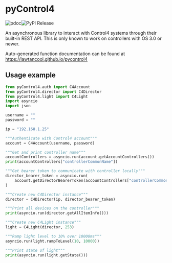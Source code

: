 # pyControl4
![pdoc](https://github.com/lawtancool/pyControl4/workflows/pdoc/badge.svg)![PyPI Release](https://github.com/lawtancool/pyControl4/workflows/PyPI%20Release/badge.svg)

An asynchronous library to interact with Control4 systems through their built-in REST API. This is only known to work on controllers with OS 3.0 or newer. 

Auto-generated function documentation can be found at <https://lawtancool.github.io/pycontrol4>

## Usage example
```python
from pyControl4.auth import C4Account
from pyControl4.director import C4Director
from pyControl4.light import C4Light
import asyncio
import json

username = ""
password = ""

ip = "192.168.1.25"

"""Authenticate with Control4 account"""
account = C4Account(username, password)

"""Get and print controller name"""
accountControllers = asyncio.run(account.getAccountControllers())
print(accountControllers["controllerCommonName"])

"""Get bearer token to communicate with controller locally"""
director_bearer_token = asyncio.run(
    account.getDirectorBearerToken(accountControllers["controllerCommonName"])
)

"""Create new C4Director instance"""
director = C4Director(ip, director_bearer_token)

"""Print all devices on the controller"""
print(asyncio.run(director.getAllItemInfo()))

"""Create new C4Light instance"""
light = C4Light(director, 253)

"""Ramp light level to 10% over 10000ms"""
asyncio.run(light.rampToLevel(10, 10000))

"""Print state of light"""
print(asyncio.run(light.getState()))
```
